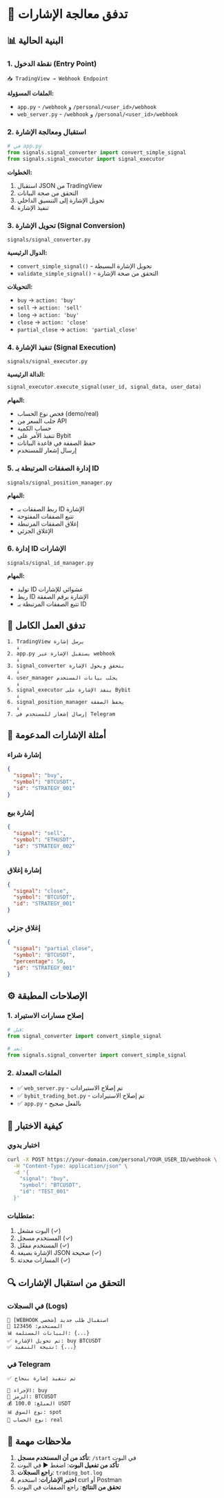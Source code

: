 # 🔄 تدفق معالجة الإشارات

## 📊 البنية الحالية

### 1. نقطة الدخول (Entry Point)
```
📥 TradingView → Webhook Endpoint
```

**الملفات المسؤولة:**
- `app.py` - `/webhook` و `/personal/<user_id>/webhook`
- `web_server.py` - `/webhook` و `/personal/<user_id>/webhook`

### 2. استقبال ومعالجة الإشارة
```python
# في app.py
from signals.signal_converter import convert_simple_signal
from signals.signal_executor import signal_executor
```

**الخطوات:**
1. استقبال JSON من TradingView
2. التحقق من صحة البيانات
3. تحويل الإشارة إلى التنسيق الداخلي
4. تنفيذ الإشارة

### 3. تحويل الإشارة (Signal Conversion)
```
signals/signal_converter.py
```

**الدوال الرئيسية:**
- `convert_simple_signal()` - تحويل الإشارة البسيطة
- `validate_simple_signal()` - التحقق من صحة الإشارة

**التحويلات:**
- `buy` → `action: 'buy'`
- `sell` → `action: 'sell'`
- `long` → `action: 'buy'`
- `close` → `action: 'close'`
- `partial_close` → `action: 'partial_close'`

### 4. تنفيذ الإشارة (Signal Execution)
```
signals/signal_executor.py
```

**الدالة الرئيسية:**
```python
signal_executor.execute_signal(user_id, signal_data, user_data)
```

**المهام:**
- فحص نوع الحساب (demo/real)
- جلب السعر من API
- حساب الكمية
- تنفيذ الأمر على Bybit
- حفظ الصفقة في قاعدة البيانات
- إرسال إشعار للمستخدم

### 5. إدارة الصفقات المرتبطة بـ ID
```
signals/signal_position_manager.py
```

**المهام:**
- ربط الصفقات بـ ID الإشارة
- تتبع الصفقات المفتوحة
- إغلاق الصفقات المرتبطة
- الإغلاق الجزئي

### 6. إدارة ID الإشارات
```
signals/signal_id_manager.py
```

**المهام:**
- توليد ID عشوائي للإشارات
- ربط ID الإشارة برقم الصفقة
- تتبع الصفقات المرتبطة بـ ID

## 🔗 تدفق العمل الكامل

```
1. TradingView يرسل إشارة
   ↓
2. app.py يستقبل الإشارة عبر webhook
   ↓
3. signal_converter يتحقق ويحول الإشارة
   ↓
4. user_manager يجلب بيانات المستخدم
   ↓
5. signal_executor ينفذ الإشارة على Bybit
   ↓
6. signal_position_manager يحفظ الصفقة
   ↓
7. إرسال إشعار للمستخدم في Telegram
```

## 📝 أمثلة الإشارات المدعومة

### إشارة شراء
```json
{
  "signal": "buy",
  "symbol": "BTCUSDT",
  "id": "STRATEGY_001"
}
```

### إشارة بيع
```json
{
  "signal": "sell",
  "symbol": "ETHUSDT",
  "id": "STRATEGY_002"
}
```

### إشارة إغلاق
```json
{
  "signal": "close",
  "symbol": "BTCUSDT",
  "id": "STRATEGY_001"
}
```

### إغلاق جزئي
```json
{
  "signal": "partial_close",
  "symbol": "BTCUSDT",
  "percentage": 50,
  "id": "STRATEGY_001"
}
```

## ⚙️ الإصلاحات المطبقة

### 1. إصلاح مسارات الاستيراد
```python
# قبل:
from signal_converter import convert_simple_signal

# بعد:
from signals.signal_converter import convert_simple_signal
```

### 2. الملفات المعدلة
- ✅ `web_server.py` - تم إصلاح الاستيرادات
- ✅ `bybit_trading_bot.py` - تم إصلاح الاستيرادات
- ✅ `app.py` - بالفعل صحيح

## 🧪 كيفية الاختبار

### اختبار يدوي
```bash
curl -X POST https://your-domain.com/personal/YOUR_USER_ID/webhook \
  -H "Content-Type: application/json" \
  -d '{
    "signal": "buy",
    "symbol": "BTCUSDT",
    "id": "TEST_001"
  }'
```

### متطلبات:
1. البوت مشغل (✓)
2. المستخدم مسجل (✓)
3. المستخدم مفعّل (✓)
4. الإشارة بصيغة JSON صحيحة (✓)
5. المسارات محدثة (✓)

## 🔍 التحقق من استقبال الإشارات

### في السجلات (Logs)
```
🔔 [WEBHOOK شخصي] استقبال طلب جديد
👤 المستخدم: 123456
📊 البيانات المستلمة: {...}
✅ تم تحويل الإشارة: buy BTCUSDT
✅ نتيجة التنفيذ: {...}
```

### في Telegram
```
✅ تم تنفيذ إشارة بنجاح

🎯 الإجراء: buy
💎 الرمز: BTCUSDT
💰 المبلغ: 100.0 USDT
📊 نوع السوق: spot
🏦 نوع الحساب: real
```

## 📌 ملاحظات مهمة

1. **تأكد من أن المستخدم مسجل**: `/start` في البوت
2. **تأكد من تفعيل البوت**: اضغط ▶️ في البوت
3. **راجع السجلات**: `trading_bot.log`
4. **اختبر الإشارات**: استخدم curl أو Postman
5. **تحقق من النتائج**: راجع الصفقات في البوت

